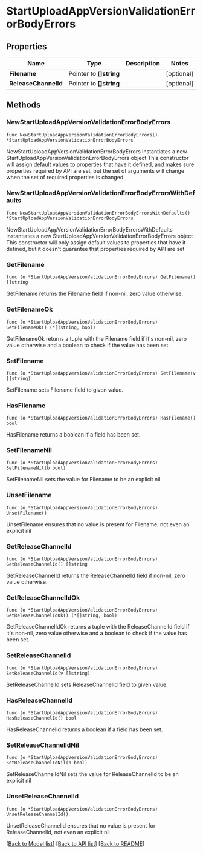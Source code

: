 # StartUploadAppVersionValidationErrorBodyErrors

## Properties

Name | Type | Description | Notes
------------ | ------------- | ------------- | -------------
**Filename** | Pointer to **[]string** |  | [optional] 
**ReleaseChannelId** | Pointer to **[]string** |  | [optional] 

## Methods

### NewStartUploadAppVersionValidationErrorBodyErrors

`func NewStartUploadAppVersionValidationErrorBodyErrors() *StartUploadAppVersionValidationErrorBodyErrors`

NewStartUploadAppVersionValidationErrorBodyErrors instantiates a new StartUploadAppVersionValidationErrorBodyErrors object
This constructor will assign default values to properties that have it defined,
and makes sure properties required by API are set, but the set of arguments
will change when the set of required properties is changed

### NewStartUploadAppVersionValidationErrorBodyErrorsWithDefaults

`func NewStartUploadAppVersionValidationErrorBodyErrorsWithDefaults() *StartUploadAppVersionValidationErrorBodyErrors`

NewStartUploadAppVersionValidationErrorBodyErrorsWithDefaults instantiates a new StartUploadAppVersionValidationErrorBodyErrors object
This constructor will only assign default values to properties that have it defined,
but it doesn't guarantee that properties required by API are set

### GetFilename

`func (o *StartUploadAppVersionValidationErrorBodyErrors) GetFilename() []string`

GetFilename returns the Filename field if non-nil, zero value otherwise.

### GetFilenameOk

`func (o *StartUploadAppVersionValidationErrorBodyErrors) GetFilenameOk() (*[]string, bool)`

GetFilenameOk returns a tuple with the Filename field if it's non-nil, zero value otherwise
and a boolean to check if the value has been set.

### SetFilename

`func (o *StartUploadAppVersionValidationErrorBodyErrors) SetFilename(v []string)`

SetFilename sets Filename field to given value.

### HasFilename

`func (o *StartUploadAppVersionValidationErrorBodyErrors) HasFilename() bool`

HasFilename returns a boolean if a field has been set.

### SetFilenameNil

`func (o *StartUploadAppVersionValidationErrorBodyErrors) SetFilenameNil(b bool)`

 SetFilenameNil sets the value for Filename to be an explicit nil

### UnsetFilename
`func (o *StartUploadAppVersionValidationErrorBodyErrors) UnsetFilename()`

UnsetFilename ensures that no value is present for Filename, not even an explicit nil
### GetReleaseChannelId

`func (o *StartUploadAppVersionValidationErrorBodyErrors) GetReleaseChannelId() []string`

GetReleaseChannelId returns the ReleaseChannelId field if non-nil, zero value otherwise.

### GetReleaseChannelIdOk

`func (o *StartUploadAppVersionValidationErrorBodyErrors) GetReleaseChannelIdOk() (*[]string, bool)`

GetReleaseChannelIdOk returns a tuple with the ReleaseChannelId field if it's non-nil, zero value otherwise
and a boolean to check if the value has been set.

### SetReleaseChannelId

`func (o *StartUploadAppVersionValidationErrorBodyErrors) SetReleaseChannelId(v []string)`

SetReleaseChannelId sets ReleaseChannelId field to given value.

### HasReleaseChannelId

`func (o *StartUploadAppVersionValidationErrorBodyErrors) HasReleaseChannelId() bool`

HasReleaseChannelId returns a boolean if a field has been set.

### SetReleaseChannelIdNil

`func (o *StartUploadAppVersionValidationErrorBodyErrors) SetReleaseChannelIdNil(b bool)`

 SetReleaseChannelIdNil sets the value for ReleaseChannelId to be an explicit nil

### UnsetReleaseChannelId
`func (o *StartUploadAppVersionValidationErrorBodyErrors) UnsetReleaseChannelId()`

UnsetReleaseChannelId ensures that no value is present for ReleaseChannelId, not even an explicit nil

[[Back to Model list]](../README.md#documentation-for-models) [[Back to API list]](../README.md#documentation-for-api-endpoints) [[Back to README]](../README.md)


